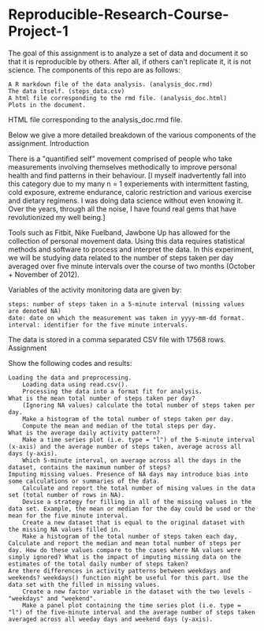 # Reproducible-Research-Course-Project-1

The goal of this assignment is to analyze a set of data and document it so that it is reproducible by others. After all, if others can't replicate it, it is not science. The components of this repo are as follows:

    A R markdown file of the data analysis. (analysis_doc.rmd)
    The data itself. (steps_data.csv)
    A html file corresponding to the rmd file. (analysis_doc.html)
    Plots in the document.

HTML file corresponding to the analysis_doc.rmd file.

Below we give a more detailed breakdown of the various components of the assignment.
Introduction

There is a "quantified self" movement comprised of people who take measurements involving themselves methodically to improve personal health and find patterns in their behaviour. [I myself inadvertently fall into this category due to my many n = 1 experiements with intermittent fasting, cold exposure, extreme endurance, caloric restriction and various exercise and dietary regimens. I was doing data science without even knowing it. Over the years, through all the noise, I have found real gems that have revolutionized my well being.]

Tools such as Fitbit, Nike Fuelband, Jawbone Up has allowed for the collection of personal movement data. Using this data requires statistical methods and software to process and interpret the data. In this experiment, we will be studying data related to the number of steps taken per day averaged over five minute intervals over the course of two months (October + November of 2012).

Variables of the activity monitoring data are given by:

    steps: number of steps taken in a 5-minute interval (missing values are denoted NA)
    date: date on which the measurement was taken in yyyy-mm-dd format.
    interval: identifier for the five minute intervals.

The data is stored in a comma separated CSV file with 17568 rows.
Assignment

Show the following codes and results:

    Loading the data and preprocessing.
        Loading data using read.csv().
        Processing the data into a format fit for analysis.
    What is the mean total number of steps taken per day?
        (Ignoring NA values) calculate the total number of steps taken per day.
        Make a histogram of the total number of steps taken per day.
        Compute the mean and median of the total steps per day.
    What is the average daily activity pattern?
        Make a time series plot (i.e. type = "l") of the 5-minute interval (x-axis) and the average number of steps taken, average across all days (y-axis).
        Which 5-minute interval, on average across all the days in the dataset, contains the maximum number of steps?
    Imputing missing values. Presence of NA days may introduce bias into some calculations or summaries of the data.
        Calculate and report the total number of mising values in the data set (total number of rows in NA).
        Devise a strategy for filling in all of the missing values in the data set. Example, the mean or median for the day could be used or the mean for the five minute interval.
        Create a new dataset that is equal to the original dataset with the missing NA values filled in.
        Make a histogram of the total number of steps taken each day, Calculate and report the median and mean total number of steps per day. How do these values compare to the cases where NA values were simply ignored? What is the impact of imputing missing data on the estimates of the total daily number of steps taken?
    Are there differences in activity patterns between weekdays and weekends? weekdays() function might be useful for this part. Use the data set with the filled in missing values.
        Create a new factor variable in the dataset with the two levels - "weekdays" and "weekend".
        Make a panel plot containing the time series plot (i.e. type = "l") of the five-minute interval and the average number of steps taken averaged across all weeday days and weekend days (y-axis).
